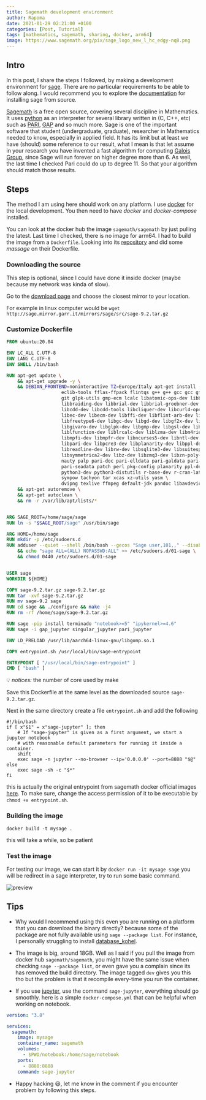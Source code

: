 ```yaml
---
title: Sagemath development environment
author: Rapoma
date: 2021-01-29 02:21:00 +0100
categories: [Post, Tutorial]
tags: [mathematics, sagemath, sharing, docker, arm64]
image: https://www.sagemath.org/pix/sage_logo_new_l_hc_edgy-nq8.png
---
```


## Intro
 
In this post, I share the steps I followed, by making a development environment for [sage](https://www.sagemath.org/). There are no particular requirements to be able to follow along. I would recommend you to explore the [documentation](https://doc.sagemath.org/) for installing sage from source.

[Sagemath](https://www.sagemath.org/) is a free open source, covering several discipline in Mathematics. It uses [python](https://www.python.org/) as an interpreter for several library written in (C, C++, etc) such as [PARI](http://pari.math.u-bordeaux.fr/), [GAP](https://www.gap-system.org/) and so much more.
Sage is one of the important software that student (undergraduate, graduate), researcher in Mathematics needed to know, especially in applied field. It has its limit but at least we have (should) some reference to our result, what I mean is that let assume in your research you have invented a fast algorithm for computing [Galois Group](https://encyclopediaofmath.org/index.php?title=Galois_group), since Sage will run forever on higher degree more than 6. As well, the last time I checked Pari could do up to degree 11. So that your algorithm should match those results. 


## Steps

The method I am using here should work on any platform. I use [docker](https://www.docker.com/) for the local development. You then need to have *docker* and *docker-compose* installed.

You can look at the docker hub the image ```sagemath/sagemath``` by just pulling the latest. Last time I checked, there is no image for arm64. I had to build the image from a ```Dockerfile```. Looking into its [repository](https://github.com/sagemath/sage/tree/develop/docker) and did some *massage* on their Dockerfile.

### Downloading the source

This step is optional, since I could have done it inside docker (maybe because my network was kinda of slow).

Go to the [download page](https://www.sagemath.org/download.html) and choose the closest mirror to your location.

For example in linux computer would be ```wget http://sage.mirror.garr.it/mirrors/sage/src/sage-9.2.tar.gz``` 


### Customize Dockerfile

```dockerfile
FROM ubuntu:20.04

ENV LC_ALL C.UTF-8
ENV LANG C.UTF-8
ENV SHELL /bin/bash

RUN apt-get update \
    && apt-get upgrade -y \
    && DEBIAN_FRONTEND=noninteractive TZ=Europe/Italy apt-get install -y bc binutils bzip2 ca-certificates cliquer curl \
                    eclib-tools fflas-ffpack flintqs g++ g++ gcc gcc gfan gfortran \
                    git glpk-utils gmp-ecm lcalc libatomic-ops-dev libboost-dev \
                    libbraiding-dev libbrial-dev libbrial-groebner-dev libbz2-dev \
                    libcdd-dev libcdd-tools libcliquer-dev libcurl4-openssl-dev \
                    libec-dev libecm-dev libffi-dev libflint-arb-dev libflint-dev \
                    libfreetype6-dev libgc-dev libgd-dev libgf2x-dev libgiac-dev \
                    libgivaro-dev libglpk-dev libgmp-dev libgsl-dev libiml-dev \
                    liblfunction-dev liblrcalc-dev liblzma-dev libm4rie-dev libmpc-dev \
                    libmpfi-dev libmpfr-dev libncurses5-dev libntl-dev libopenblas-dev \
                    libpari-dev libpcre3-dev libplanarity-dev libppl-dev libpython3-dev \
                    libreadline-dev librw-dev libsqlite3-dev libsuitesparse-dev \
                    libsymmetrica2-dev libz-dev libzmq3-dev libzn-poly-dev m4 make \
                    nauty palp pari-doc pari-elldata pari-galdata pari-galpol pari-gp2c \
                    pari-seadata patch perl pkg-config planarity ppl-dev python3 \
                    python3-dev python3-distutils r-base-dev r-cran-lattice sqlite3 \
                    sympow tachyon tar xcas xz-utils yasm \
                    dvipng texlive ffmpeg default-jdk pandoc libavdevice-dev \
    && apt-get autoremove \
    && apt-get autoclean \
    && rm -r /var/lib/apt/lists/*


ARG SAGE_ROOT=/home/sage/sage
RUN ln -s "$SAGE_ROOT/sage" /usr/bin/sage

ARG HOME=/home/sage
RUN mkdir -p /etc/sudoers.d
RUN adduser --quiet --shell /bin/bash --gecos "Sage user,101,," --disabled-password --home "$HOME" sage \
    && echo "sage ALL=(ALL) NOPASSWD:ALL" >> /etc/sudoers.d/01-sage \
    && chmod 0440 /etc/sudoers.d/01-sage


USER sage
WORKDIR ${HOME}

COPY sage-9.2.tar.gz sage-9.2.tar.gz
RUN tar -xvf sage-9.2.tar.gz
RUN mv sage-9.2 sage
RUN cd sage && ./configure && make -j4
RUN rm -rf /home/sage/sage-9.2.tar.gz

RUN sage -pip install terminado "notebook>=5" "ipykernel>=4.6"
RUN sage -i gap_jupyter singular_jupyter pari_jupyter

ENV LD_PRELOAD /usr/lib/aarch64-linux-gnu/libgomp.so.1

COPY entrypoint.sh /usr/local/bin/sage-entrypoint

ENTRYPOINT [ "/usr/local/bin/sage-entrypoint" ]
CMD [ "bash" ]
```

💡 *notices:* the number of core used by make

Save this Dockerfile at the same level as the downloaded source ```sage-9.2.tar.gz```.

Next in the same directory create a file ```entrypoint.sh``` and add the following 

```shell
#!/bin/bash
if [ x"$1" = x"sage-jupyter" ]; then
    # If "sage-jupyter" is given as a first argument, we start a jupyter notebook
    # with reasonable default parameters for running it inside a container.
    shift
    exec sage -n jupyter --no-browser --ip='0.0.0.0' --port=8888 "$@"
else
    exec sage -sh -c "$*"
fi
```
this is actually the original entrypoint from sagemath docker official images [here](https://github.com/sagemath/sage/blob/develop/docker/entrypoint.sh). To make sure, change the access permission of it to be executable by ```chmod +x entrypoint.sh```.

### Building the image

```docker build -t mysage .```

this will take a while, so be patient

### Test the image

For testing our image, we can start it by 
```docker run -it mysage sage```
you will be redirect in a sage interpreter, try to run some basic command.

![preview](/assets/img/posts/post2preview1.png)


## Tips

+ Why would I recommend using this even you are running on a platform that you can download the binary directly? because some of the package are not fully available using ```sage --package list```. For instance, I personally struggling to install [database_kohel](http://mirrors.mit.edu/sage/spkg/upstream/database_kohel/database_kohel-20160724.tar.gz).

+ The image is big, around 18GB. Well as I said if you pull the image from docker hub ```sagemath/sagemath```, you might have the same issue when checking ```sage --package list```, or even gave you a complain since its has removed the build directory. The image tagged ```dev``` gives you this tho but the problem is that it recompile every-time you run the container. 

+ If you use [jupyter](https://jupyter.org/), use the command ```sage-jupyter```, everything should go smoothly. here is a simple ```docker-compose.yml``` that can be helpful when working on notebook.

```yml
version: "3.8"

services: 
  sagemath:
    image: mysage
    container_name: sagemath
    volumes: 
      - $PWD/notebook:/home/sage/notebook
    ports: 
      - 8888:8888
    command: sage-jupyter
```

+ Happy hacking 😃, let me know in the comment if you encounter problem by following this steps.  